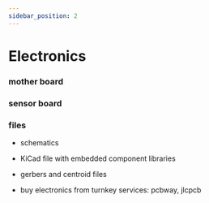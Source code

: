```yaml
---
sidebar_position: 2
---
```


# Electronics


### mother board

### sensor board

### files

- schematics

- KiCad file with embedded component libraries

- gerbers and centroid files

- buy electronics from turnkey services: pcbway, jlcpcb
